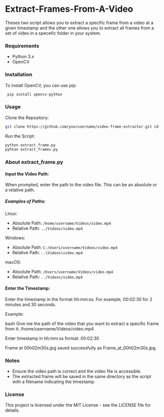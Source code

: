 # Extract-Frames-From-A-Video

Theses two script allows you to extract a specific frame from a video at a given timestamp and the other one allows you to extract all frames from a set of video in a specefic folder in your system.

### Requirements

- Python 3.x
- OpenCV

### Installation

To install OpenCV, you can use pip:

```bash
 pip install opencv-python
```

### Usage

Clone the Repository:
```bash
git clone https://github.com/yourusername/video-frame-extractor.git cd video-frame-extractor
```

Run the Script:
```bash
python extract_frame.py
pyhton extract_frames.py
```
### About extract_frame.py
#### Input the Video Path:

When prompted, enter the path to the video file. This can be an absolute or a relative path.

##### Examples of Paths:

Linux:
- Absolute Path: `/home/username/Videos/video.mp4`
- Relative Path: `../Videos/video.mp4`

Windows:
- Absolute Path: `C:/Users/username/Videos/video.mp4`
- Relative Path: `..\Videos\video.mp4`

macOS:
- Absolute Path: `/Users/username/Videos/video.mp4`
- Relative Path: `../Videos/video.mp4`

#### Enter the Timestamp:

Enter the timestamp in the format hh:mm:ss. For example, 00:02:30 for 2 minutes and 30 seconds.

Example:

bash Give me the path of the video that you want to extract a specific frame from it: /home/username/Videos/video.mp4

Enter timestamp in hh:mm:ss format: 00:02:30


Frame at 00h02m30s.jpg saved successfully as Frame_at_00h02m30s.jpg.

### Notes

- Ensure the video path is correct and the video file is accessible.
- The extracted frame will be saved in the same directory as the script with a filename indicating the timestamp.

### License

This project is licensed under the MIT License - see the LICENSE file for details.
